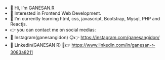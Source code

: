 - 👋 Hi, I’m GANESAN.R
- 👀 Interested in Frontend Web Development.
- 🌱 I’m currently learning html, css, javascript, Bootstrap, Mysql, PHP and Reactjs.
- 👉 you can contact me on social medias:
- 💟 Instagram(ganesangidon) 😉👉 https://instagram.com/ganesangidon/
- 🔗 Linkedin(GANESAN R) 🙂👉 https://www.linkedin.com/in/ganesan-r-3083a8211

<!---
GANESANGIDON/GANESANGIDON is a ✨ special ✨ repository because its `README.md` (this file) appears on your GitHub profile.
You can click the Preview link to take a look at your changes.
--->
